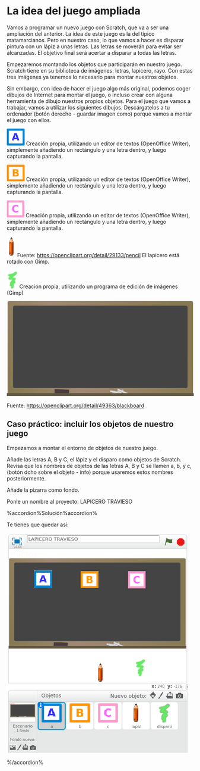 
# La idea del juego ampliada

Vamos a programar un nuevo juego con Scratch, que va a ser una ampliación del anterior. La idea de este juego es la del típico matamarcianos. Pero en nuestro caso, lo que vamos a hacer es disparar pintura con un lápiz a unas letras. Las letras se moverán para evitar ser alcanzadas. El objetivo final será acertar a disparar a todas las letras.

Empezaremos montando los objetos que participarán en nuestro juego. Scratch tiene en su biblioteca de imágenes: letras, lapicero, rayo. Con estas tres imágenes ya tenemos lo necesario para montar nuestros objetos.

Sin embargo, con idea de hacer el juego algo más original, podemos coger dibujos de Internet para montar el juego, o incluso crear con alguna herramienta de dibujo nuestros propios objetos. Para el juego que vamos a trabajar, vamos a utilizar los siguientes dibujos. Descárgatelos a tu ordenador (botón derecho - guardar imagen como) porque vamos a montar el juego con ellos.

![](img/a.png) Creación propia, utilizando un editor de textos (OpenOffice Writer), simplemente añadiendo un rectángulo y una letra dentro, y luego capturando la pantalla.

![](img/b.png) Creación propia, utilizando un editor de textos (OpenOffice Writer), simplemente añadiendo un rectángulo y una letra dentro, y luego capturando la pantalla.


![](img/c.png) Creación propia, utilizando un editor de textos (OpenOffice Writer), simplemente añadiendo un rectángulo y una letra dentro, y luego capturando la pantalla.


![](img/lapiz.png) Fuente: https://openclipart.org/detail/29133/pencil El lapicero está rotado con Gimp. 

![](img/disparo.png) Creación propia, utilizando un programa de edición de imágenes (Gimp)

![](img/blackboard-800px.png)

Fuente: https://openclipart.org/detail/49363/blackboard 


## Caso práctico: incluir los objetos de nuestro juego

Empezamos a montar el entorno de objetos de nuestro juego.

Añade las letras A, B y C, el lápiz y el disparo como objetos de Scratch. Revisa que los nombres de objetos de las letras A, B y C se llamen a, b, y c, (botón dcho sobre el objeto - info) porque usaremos estos nombres posteriormente.

Añade la pizarra como fondo.<br />

Ponle un nombre al proyecto: LAPICERO TRAVIESO

%accordion%Solución%accordion%

Te tienes que quedar así:

![](img/Seleccion_010.1.png)

%/accordion%